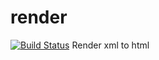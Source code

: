 # render
[![Build Status](https://travis-ci.org/AkioSarkiz/render.svg?branch=master)](https://travis-ci.org/AkioSarkiz/render)
Render xml to html  
